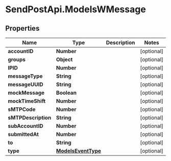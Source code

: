 # SendPostApi.ModelsWMessage

## Properties
Name | Type | Description | Notes
------------ | ------------- | ------------- | -------------
**accountID** | **Number** |  | [optional] 
**groups** | **Object** |  | [optional] 
**IPID** | **Number** |  | [optional] 
**messageType** | **String** |  | [optional] 
**messageUUID** | **String** |  | [optional] 
**mockMessage** | **Boolean** |  | [optional] 
**mockTimeShift** | **Number** |  | [optional] 
**sMTPCode** | **Number** |  | [optional] 
**sMTPDescription** | **String** |  | [optional] 
**subAccountID** | **Number** |  | [optional] 
**submittedAt** | **Number** |  | [optional] 
**to** | **String** |  | [optional] 
**type** | [**ModelsEventType**](ModelsEventType.md) |  | [optional] 


